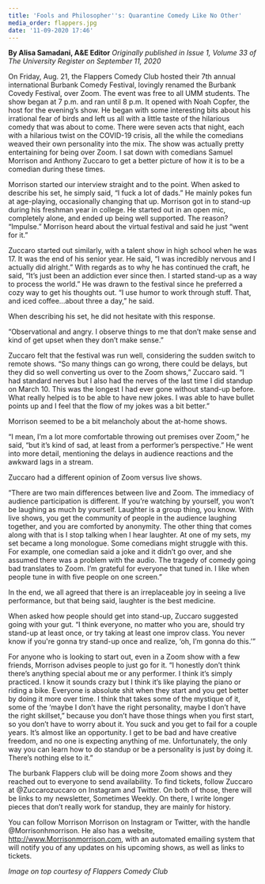 ```yaml
---
title: 'Fools and Philosopher''s: Quarantine Comedy Like No Other'
media_order: flappers.jpg
date: '11-09-2020 17:46'
---
```


**By Alisa Samadani, A&E Editor** _Originally published in Issue 1, Volume 33 of The University Register on September 11, 2020_

On Friday, Aug. 21, the Flappers Comedy Club hosted their 7th annual international Burbank Comedy Festival, lovingly renamed the Burbank Covedy Festival, over Zoom. The event was free to all UMM students. The show began at 7 p.m. and ran until 8 p.m. It opened with Noah Copfer, the host for the evening’s show. He began with some interesting bits about his irrational fear of birds and left us all with a little taste of the hilarious comedy that was about to come. There were seven acts that night, each with a hilarious twist on the COVID-19 crisis, all the while the comedians weaved their own personality into the mix. The show was actually pretty entertaining for being over Zoom. I sat down with comedians Samuel Morrison and Anthony Zuccaro to get a better picture of how it is to be a comedian during these times. 

Morrison started our interview straight and to the point. When asked to describe his set, he simply said, “I fuck a lot of dads.” He mainly pokes fun at age-playing, occasionally changing that up. Morrison got in to stand-up during his freshman year in college. He started out in an open mic, completely alone, and ended up being well supported. The reason? “Impulse.” Morrison heard about the virtual festival and said he just “went for it.” 

Zuccaro started out similarly, with a talent show in high school when he was 17. It was the end of his senior year. He said, “I was incredibly nervous and I actually did alright.” With regards as to why he has continued the craft, he said, “It’s just been an addiction ever since then. I started stand-up as a way to process the world.” 
He was drawn to the festival since he preferred a cozy way to get his thoughts out. “I use humor to work through stuff. That, and iced coffee...about three a day,” he said.

When describing his set, he did not hesitate with this response. 

“Observational and angry. I observe things to me that don’t make sense and kind of get upset when they don’t make sense.” 

Zuccaro felt that the festival was run well, considering the sudden switch to remote shows. “So many things can go wrong, there could be delays, but they did so well converting us over to the Zoom shows,” Zuccaro said. “I had standard nerves but I also had the nerves of the last time I did standup on March 10. This was the longest I had ever gone without stand-up before. What really helped is to be able to have new jokes. I was able to have bullet points up and I feel that the flow of my jokes was a bit better.”

Morrison seemed to be a bit melancholy about the at-home shows. 

“I mean, I’m a lot more comfortable throwing out premises over Zoom,” he said, “but it’s kind of sad, at least from a performer’s perspective.” He went into more detail, mentioning the delays in audience reactions and the awkward lags in a stream.

Zuccaro had a different opinion of Zoom versus live shows. 

“There are two main differences between live and Zoom. The immediacy of audience participation is different. If you’re watching by yourself, you won’t be laughing as much by yourself. Laughter is a group thing, you know. With live shows, you get the community of people in the audience laughing together, and you are comforted by anonymity. The other thing that comes along with that is I stop talking when I hear laughter. At one of my sets, my set became a long monologue. Some comedians might struggle with this. For example, one comedian said a joke and it didn’t go over, and she assumed there was a problem with the audio. The tragedy of comedy going bad translates to Zoom. I’m grateful for everyone that tuned in. I like when people tune in with five people on one screen.”

In the end, we all agreed that there is an irreplaceable joy in seeing a live performance, but that being said, laughter is the best medicine.

When asked how people should get into stand-up, Zuccaro suggested going with your gut. “I think everyone, no matter who you are, should try stand-up at least once, or try taking at least one improv class. You never know if you're gonna try stand-up once and realize, ‘oh, I’m gonna do this.’”

For anyone who is looking to start out, even in a Zoom show with a few friends, Morrison advises people to just go for it. “I honestly don’t think there’s anything special about me or any performer. I think it’s simply practiced. I know it sounds crazy but I think it’s like playing the piano or riding a bike. Everyone is absolute shit when they start and you get better by doing it more over time. I think that takes some of the mystique of it, some of the ‘maybe I don’t have the right personality, maybe I don’t have the right skillset,” because you don’t have those things when you first start, so you don’t have to worry about it. You suck and you get to fail for a couple years. It’s almost like an opportunity. I get to be bad and have creative freedom, and no one is expecting anything of me. Unfortunately, the only way you can learn how to do standup or be a personality is just by doing it. There’s nothing else to it.”

The burbank Flappers club will be doing more Zoom shows and they reached out to everyone to send availability. To find tickets, follow Zuccaro at @Zuccarozuccaro on Instagram and Twitter. On both of those, there will be links to my newsletter, Sometimes Weekly. On there, I write longer pieces that don’t really work for standup, they are mainly for history.

You can follow Morrison Morrison on Instagram or Twitter, with the handle @Morrisonhmorrison. He also has a website, http://www.Morrisonmorrison.com, with an automated emailing system that will notify you of any updates on his upcoming shows, as well as links to tickets.

_Image on top courtesy of Flappers Comedy Club_

